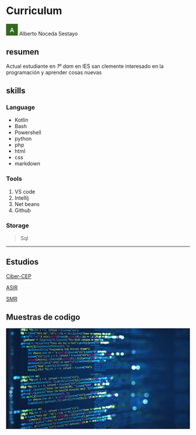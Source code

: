 # Curriculum


![foto propia](.\img\foto.png) Alberto Noceda Sestayo

## resumen

Actual estudiante en *1º dam* en IES san clemente interesado en la programación y aprender cosas nuevas

## skills

### Language
- Kotlin
- Bash
- Powershell
- python
- php
- html
- css
- markdown

### Tools
1. VS code
2. Intellij
3. Net beans
4. Github

### Storage 
> Sql


---

## Estudios
[Ciber-CEP ](https://www.iessanclemente.net/ciberseguridade/)

[ASIR](https://www.iessanclemente.net/oferta-educativa/presencial/ciclo-superior-de-administracion-de-sistemas-informaticos-en-rede/)

[SMR](https://www.iessanclemente.net/oferta-educativa/presencial/ciclo-medio-de-sistemas-microinformaticos-e-redes/)

## Muestras de codigo
[![foto enlace a muestra](.\img\foto2.jpg)](.\muestra.md)